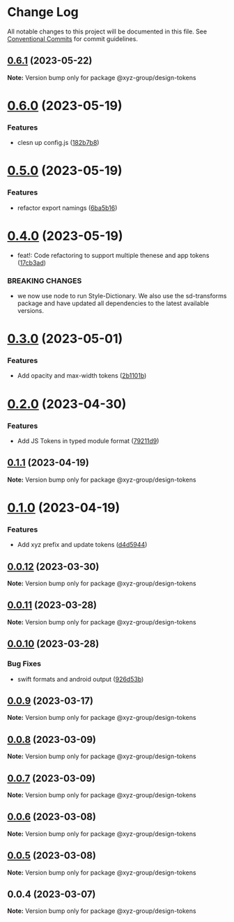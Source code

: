 # Change Log

All notable changes to this project will be documented in this file.
See [Conventional Commits](https://conventionalcommits.org) for commit guidelines.

## [0.6.1](https://bitbucket.org/[Org]/xyz-design-tokens/compare/@xyz-group/design-tokens@0.6.0...@xyz-group/design-tokens@0.6.1) (2023-05-22)

**Note:** Version bump only for package @xyz-group/design-tokens





# [0.6.0](https://bitbucket.org/[Org]/xyz-design-tokens/compare/@xyz-group/design-tokens@0.5.0...@xyz-group/design-tokens@0.6.0) (2023-05-19)


### Features

* clesn up config.js ([182b7b8](https://bitbucket.org/[Org]/xyz-design-tokens/commits/182b7b801bed2de0610834bc54b90d54d5a6029a))





# [0.5.0](https://bitbucket.org/[Org]/xyz-design-tokens/compare/@xyz-group/design-tokens@0.4.0...@xyz-group/design-tokens@0.5.0) (2023-05-19)


### Features

* refactor export namings ([6ba5b16](https://bitbucket.org/[Org]/xyz-design-tokens/commits/6ba5b16d9274bd1bc1f99fd87037d7bb0f772861))





# [0.4.0](https://bitbucket.org/[Org]/xyz-design-tokens/compare/@xyz-group/design-tokens@0.3.0...@xyz-group/design-tokens@0.4.0) (2023-05-19)


* feat!: Code refactoring to support multiple thenese and app tokens ([17cb3ad](https://bitbucket.org/[Org]/xyz-design-tokens/commits/17cb3ad5a9e94c0e46968da4bba9c89af3627554))


### BREAKING CHANGES

* we now use node to run Style-Dictionary. We also use the sd-transforms package and have updated all dependencies to the latest available versions.





# [0.3.0](https://bitbucket.org/[Org]/xyz-design-tokens/compare/@xyz-group/design-tokens@0.2.0...@xyz-group/design-tokens@0.3.0) (2023-05-01)


### Features

* Add opacity and max-width tokens ([2b1101b](https://bitbucket.org/[Org]/xyz-design-tokens/commits/2b1101b4373046be4cbb995d63ab6316eaad8f2e))





# [0.2.0](https://bitbucket.org/[Org]/xyz-design-tokens/compare/@xyz-group/design-tokens@0.1.1...@xyz-group/design-tokens@0.2.0) (2023-04-30)


### Features

* Add JS Tokens in typed module format ([79211d9](https://bitbucket.org/[Org]/xyz-design-tokens/commits/79211d9bdcb69e079bcd25c46ae89c7cefba7003))





## [0.1.1](https://bitbucket.org/[Org]/xyz-design-tokens/compare/@xyz-group/design-tokens@0.1.0...@xyz-group/design-tokens@0.1.1) (2023-04-19)

**Note:** Version bump only for package @xyz-group/design-tokens





# [0.1.0](https://bitbucket.org/[Org]/xyz-design-tokens/compare/@xyz-group/design-tokens@0.0.12...@xyz-group/design-tokens@0.1.0) (2023-04-19)


### Features

* Add xyz prefix and update tokens ([d4d5944](https://bitbucket.org/[Org]/xyz-design-tokens/commits/d4d59442c1c1a20998faa94af6b04012b30d2684))





## [0.0.12](https://bitbucket.org/[Org]/xyz-design-tokens/compare/@xyz-group/design-tokens@0.0.11...@xyz-group/design-tokens@0.0.12) (2023-03-30)

**Note:** Version bump only for package @xyz-group/design-tokens





## [0.0.11](https://bitbucket.org/[Org]/xyz-design-tokens/compare/@xyz-group/design-tokens@0.0.10...@xyz-group/design-tokens@0.0.11) (2023-03-28)

**Note:** Version bump only for package @xyz-group/design-tokens





## [0.0.10](https://bitbucket.org/[Org]/xyz-design-tokens/compare/@xyz-group/design-tokens@0.0.9...@xyz-group/design-tokens@0.0.10) (2023-03-28)


### Bug Fixes

* swift formats and android output ([926d53b](https://bitbucket.org/[Org]/xyz-design-tokens/commits/926d53bdbf3b8625e2003f6988d98473efde1093))





## [0.0.9](https://bitbucket.org/[Org]/xyz-design-tokens/compare/@xyz-group/design-tokens@0.0.8...@xyz-group/design-tokens@0.0.9) (2023-03-17)

**Note:** Version bump only for package @xyz-group/design-tokens





## [0.0.8](https://bitbucket.org/[Org]/xyz-design-tokens/compare/@xyz-group/design-tokens@0.0.7...@xyz-group/design-tokens@0.0.8) (2023-03-09)

**Note:** Version bump only for package @xyz-group/design-tokens





## [0.0.7](https://bitbucket.org/[Org]/xyz-design-tokens/compare/@xyz-group/design-tokens@0.0.6...@xyz-group/design-tokens@0.0.7) (2023-03-09)

**Note:** Version bump only for package @xyz-group/design-tokens





## [0.0.6](https://bitbucket.org/[Org]/xyz-design-tokens/compare/@xyz-group/design-tokens@0.0.5...@xyz-group/design-tokens@0.0.6) (2023-03-08)

**Note:** Version bump only for package @xyz-group/design-tokens





## [0.0.5](https://bitbucket.org/[Org]/xyz-design-tokens/compare/@xyz-group/design-tokens@0.0.4...@xyz-group/design-tokens@0.0.5) (2023-03-08)

**Note:** Version bump only for package @xyz-group/design-tokens





## 0.0.4 (2023-03-07)

**Note:** Version bump only for package @xyz-group/design-tokens
